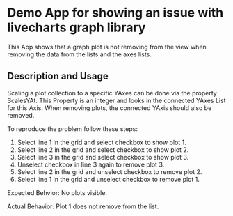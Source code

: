 # Demo App for showing an issue with livecharts graph library

This App shows that a graph plot is not removing from the view when removing the data from the lists and the axes lists.

## Description and Usage

Scaling a plot collection to a specific YAxes can be done via the property ScalesYAt. This Property is an integer and looks in the connected YAxes List for this Axis.
When removing plots, the connected YAxis should also be removed. 

To reproduce the problem follow these steps:

1. Select line 1 in the grid and select checkbox to show plot 1.
2. Select line 2 in the grid and select checkbox to show plot 2.
3. Select line 3 in the grid and select checkbox to show plot 3.
4. Unselect checkbox in line 3 again to remove plot 3.
5. Select line 2 in the grid and unselect checkbox to remove plot 2.
6. Select line 1 in the grid and unselect checkbox to remove plot 1.

Expected Behvior: No plots visible.

Actual Behavior: Plot 1 does not remove from the list.
